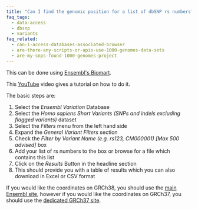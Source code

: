 ```yaml
---
title: "Can I find the genomic position for a list of dbSNP rs numbers?"
faq_tags:
  - data-access
  - dbsnp
  - variants
faq_related:
  - can-i-access-databases-associated-browser
  - are-there-any-scripts-or-apis-use-1000-genomes-data-sets
  - are-my-snps-found-1000-genomes-project
---
```

                    
This can be done using [Ensembl's Biomart](http://www.ensembl.org/biomart/martview).

This [YouTube](http://www.youtube.com/watch?v=paC3sOANSJA&feature=youtu.be) video gives a tutorial on how to do it.

The basic steps are:

1.  Select the *Ensembl Variation* Database
2.  Select the *Homo sapiens Short Variants (SNPs and indels excluding flagged variants)* dataset
3.  Select the *Filters* menu from the left hand side
4.  Expand the *General Variant Filters* section
5.  Check the *Filter by Variant Name (e.g. rs123, CM000001) [Max 500 advised]* box
6.  Add your list of rs numbers to the box or browse for a file which contains this list
7.  Click on the *Results* Button in the headline section
8.  This should provide you with a table of results which you can also download in Excel or CSV format

If you would like the coordinates on GRCh38, you should use the [main Ensembl site](http://www.ensembl.org/biomart/martview/), however if you would like the coordinates on GRCh37, you should use the [dedicated GRCh37 site](http://grch37.ensembl.org/biomart/martview).
